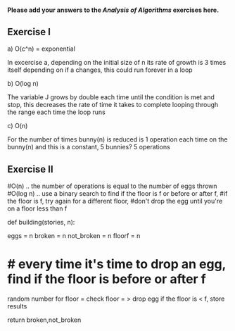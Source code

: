 #### Please add your answers to the ***Analysis of  Algorithms*** exercises here.

## Exercise I

a)
O(c^n) = exponential 

In excercise a, depending on the initial size of n its rate of growth is 3 times itself
depending on if a changes, this could run forever in a loop


b)
O(log n)

The variable J grows by double each time until the condition is met and stop, this
decreases the rate of time it takes to complete looping through the range each time
the loop runs


c) O(n)

For the number of times bunny(n) is reduced is 1 operation each time on the bunny(n)
and this is a constant, 5 bunnies? 5 operations



## Exercise II

#O(n) .. the number of operations is equal to the number of eggs thrown
#O(log n) .. use a binary search to find if the floor is f or before or after f,
#if the floor is f, try again for a different floor,
#don't drop the egg until you're on a floor less than f




def building(stories, n):

  eggs = n
  broken = n
  not_broken = n
  floorf = n
  #  # every time it's time to drop an egg, find if the floor is before or after f

  random number for floor = check floor = > drop egg if the floor is < f, store results
 
  

  return broken,not_broken


